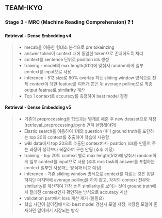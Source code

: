 ## TEAM-IKYO

### Stage 3 - MRC (Machine Reading Comprehension) :question: :exclamation:

#### Retrieval - Dense Embedding v4

> - mecab을 이용한 형태소 분석으로 pre tokeinzing
> - answer token이 context 내에 동일한 token으로 존대하도록 처리
> - context를 sentence 단위로 position ids 생성
> - training - model의 max length(512)에 맞춰서 random하게 일부 context를 input으로 사용
> - inference - 512 size로 50% overlap 하는 sliding window 방식으로 전체 context에 대한 feature를 여러개 뽑은 뒤 average polling으로 최종 output featrue로 similarity 계산
> - Top 1 context로 accuracy를 측정하여 best model 결정

#### Retrieval - Dense Embedding v5

> - 기존의 preprocessing을 학습과는 별개로 해준 후 new dataset으로 저장 (retrieval_preprocessing.ipynb 먼저 실행해야함)
> - Elastic search를 이용하여 1개의 question 마다 ground truth를 포함하는 top 20의 context를 추출하여 학습에 사용함
> - wiki data에서 top 20으로 추출된 context마다 position_ids를 만들어 주는 과정이 생각보다 복잡하여 구현 안됨 (추후 예정)
> - training - top 20의 context 별로 max length(512)에 맞춰서 random하게 일부 context를 input으로 사용 (추후 mrc task의 answer를 포함하는 context 일부만 사용하는 방식과 비교 예정)
> - inference - 기존 sliding window 방식으로 context를 자르는 것은 동일하지만 마지막에 average polling을 하지 않고, 각각의 context 전부와similarity를 계산하여 가장 높은 similarity를 보이는 것이 ground truth에서 잘라진 context인지 확인하는 방식으로 accuracy 계산
> - validation part에서 loss 계산 제거 (불필요)
> - 학습 시간이 길어짐에 따라 best model 갱신시 모델 저장, 저장된 모델이 존재하면 덮어써서 저장되는 방식
